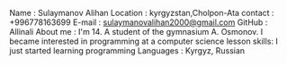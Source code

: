 Name : Sulaymanov Alihan
Location : kyrgyzstan,Cholpon-Ata
contact : +996778163699
E-mail : sulaymanovalihan2000@gmail.com
GitHub : Allinali
About me : I'm 14. A student of the gymnasium A. Osmonov. I became interested in programming at a computer science lesson skills: I just started learning programming
Languages : Kyrgyz, Russian
